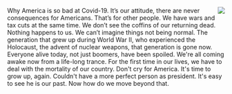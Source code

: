 <img src="http://scripting.com/images/2020/03/24/mirror.png" border="0" align="right">Why America is so bad at Covid-19. It’s our attitude, there are never consequences for Americans. That’s for other people. We have wars and tax cuts at the same time. We don’t see the coffins of our returning dead. Nothing happens to us. We can’t imagine things not being normal. The generation that grew up during World War II, who experienced the Holocaust, the advent of nuclear weapons, that generation is gone now. Everyone alive today, not just boomers, have been spoiled. We're all coming awake now from a life-long trance. For the first time in our lives, we have to deal with the mortality of our country. Don't cry for America. It's time to grow up, again. Couldn't have a more perfect person as president. It's easy to see he is our past. Now how do we move beyond that. 
